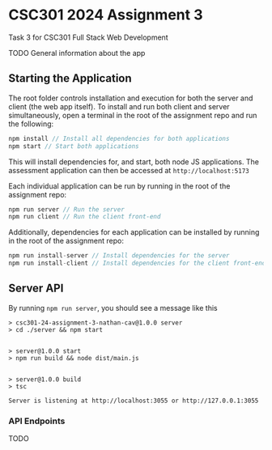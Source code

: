 # CSC301 2024 Assignment 3
Task 3 for CSC301 Full Stack Web Development

TODO General information about the app

## Starting the Application

The root folder controls installation and execution for both the server and client (the web app itself). To install and run both client and server simultaneously, open a terminal in the root of the assignment repo and run the following:

```javascript
npm install // Install all dependencies for both applications
npm start // Start both applications
```

This will install dependencies for, and start, both node JS applications. The assessment application can then be accessed at `http://localhost:5173`

Each individual application can be run by running in the root of the assignment repo:

```javascript
npm run server // Run the server
npm run client // Run the client front-end
```

Additionally, dependencies for each application can be installed by running in the root of the assignment repo:

```javascript
npm run install-server // Install dependencies for the server
npm run install-client // Install dependencies for the client front-end
```

## Server API

By running `npm run server`, you should see a message like this

```shell
> csc301-24-assignment-3-nathan-cav@1.0.0 server
> cd ./server && npm start


> server@1.0.0 start
> npm run build && node dist/main.js


> server@1.0.0 build
> tsc

Server is listening at http://localhost:3055 or http://127.0.0.1:3055
```

### API Endpoints

TODO